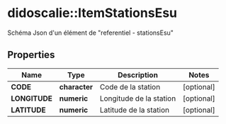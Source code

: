 # didoscalie::ItemStationsEsu

Schéma Json d'un élément de \"referentiel - stationsEsu\"

## Properties
Name | Type | Description | Notes
------------ | ------------- | ------------- | -------------
**CODE** | **character** | Code de la station | [optional] 
**LONGITUDE** | **numeric** | Longitude de la station | [optional] 
**LATITUDE** | **numeric** | Latitude de la station | [optional] 


